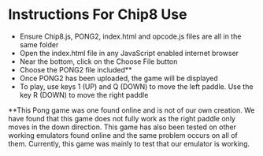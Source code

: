 # **Instructions For Chip8 Use**

* Ensure Chip8.js, PONG2, index.html and opcode.js files are all in the same folder
*	Open the index.html file in any JavaScript enabled internet browser
*	Near the bottom, click on the Choose File button
*	Choose the PONG2 file included\*\*
*	Once PONG2 has been uploaded, the game will be displayed
*	To play, use keys 1 (UP) and Q (DOWN) to move the left paddle. Use the key R (DOWN) to move the right paddle
    
    
\*\*This Pong game was one found online and is not of our own creation. We have found that this game does not fully work as the right paddle only moves in the down direction. This game has also been tested on other working emulators found online and the same problem occurs on all of them. Currently, this game was mainly to test that our emulator is working. 
